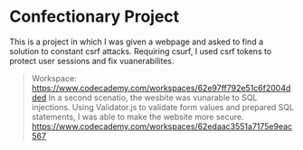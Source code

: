 # Confectionary Project
This is a project in which I was given a webpage and asked to find a solution to constant csrf attacks. Requiring csurf, I used csrf tokens to protect user sessions and fix vuanerabilites. 
> Workspace: https://www.codecademy.com/workspaces/62e97ff792e51c6f2004dded
In a second scenatio, the wesbite was vunarable to SQL injections. Using Validator.js to validate form values and prepared SQL statements, I was able to make the website more secure.
> https://www.codecademy.com/workspaces/62edaac3551a7175e9eac567